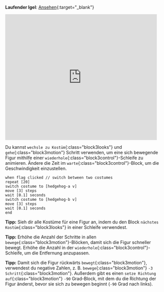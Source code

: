 **Laufender Igel**: [Ansehen](https://scratch.mit.edu/projects/499398615/editor){:target="_blank"}

<div class="scratch-preview">
  <iframe allowtransparency="true" width="485" height="402" src="https://scratch.mit.edu/projects/embed/499398615/?autostart=false" frameborder="0"></iframe>
</div>

Du kannst `wechsle zu Kostüm`{:class="block3looks"} und `gehe`{:class="block3motion"} Schritt verwenden, um eine sich bewegende Figur mithilfe einer `wiederhole`{:class="block3control"}-Schleife zu animieren. Ändere die Zeit im `warte`{:class="block3control"}-Block, um die Geschwindigkeit einzustellen.

```blocks3
when flag clicked // switch between two costumes
repeat [20]
switch costume to [hedgehog-a v]
move [3] steps
wait [0.1] seconds
switch costume to [hedgehog-b v]
move [3] steps
wait [0.1] seconds
end
```

**Tipp:** Sieh dir alle Kostüme für eine Figur an, indem du den Block `nächstes Kostüm`{:class="block3looks"} in einer Schleife verwendest.

**Tipp:** Erhöhe die Anzahl der Schritte in allen `bewege`{:class="block3motion"}-Blöcken, damit sich die Figur schneller bewegt. Erhöhe die Anzahl in der `wiederhole`{:class="block3control"}-Schleife, um die Entfernung anzupassen.

**Tipp:** Damit sich die Figur rückwärts `bewegt`{:class="block3motion"}, verwendest du negative Zahlen, z. B. `bewege`{:class="block3motion"} `-3` `Schritt`{:class="block3motion"}. Außerdem gibt es einen `setze Richtung auf`{:class="block3motion"} `-90` Grad-Block, mit dem du die Richtung der Figur änderst, bevor sie sich zu bewegen beginnt (`-90` Grad nach links). 

